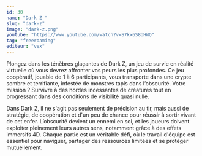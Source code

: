 ```yaml
---
id: 30
name: "Dark Z "
slug: "dark-z"
image: "dark-z.png"
youtube: "https://www.youtube.com/watch?v=S7kx6S8oHWQ"
tag: "freeroaming"
editeur: "vex"
---
```


Plongez dans les ténèbres glaçantes de Dark Z, un jeu de survie en réalité virtuelle où vous devrez affronter vos peurs les plus profondes. Ce jeu coopératif, jouable de 1 à 6 participants, vous transporte dans une crypte sombre et terrifiante, infestée de monstres tapis dans l’obscurité. Votre mission ? Survivre à des hordes incessantes de créatures tout en progressant dans des conditions de visibilité quasi nulle.

Dans Dark Z, il ne s'agit pas seulement de précision au tir, mais aussi de stratégie, de coopération et d'un peu de chance pour réussir à sortir vivant de cet enfer. L’obscurité devient un ennemi en soi, et les joueurs doivent exploiter pleinement leurs autres sens, notamment grâce à des effets immersifs 4D. Chaque partie est un véritable défi, où le travail d'équipe est essentiel pour naviguer, partager des ressources limitées et se protéger mutuellement.
